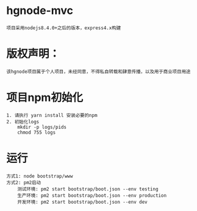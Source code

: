 # hgnode-mvc
    项目采用nodejs8.4.0+之后的版本，express4.x构建
# 版权声明：
    该hgnode项目属于个人项目，未经同意，不得私自转载和肆意传播，以及用于商业项目用途
# 项目npm初始化
    1. 请执行 yarn install 安装必要的npm
    2. 初始化logs
        mkdir -p logs/pids
        chmod 755 logs
# 运行
    方式1: node bootstrap/www
    方式2: pm2启动
        测试环境: pm2 start bootstrap/boot.json --env testing
        生产环境: pm2 start bootstrap/boot.json --env production
        开发环境: pm2 start bootstrap/boot.json --env dev

